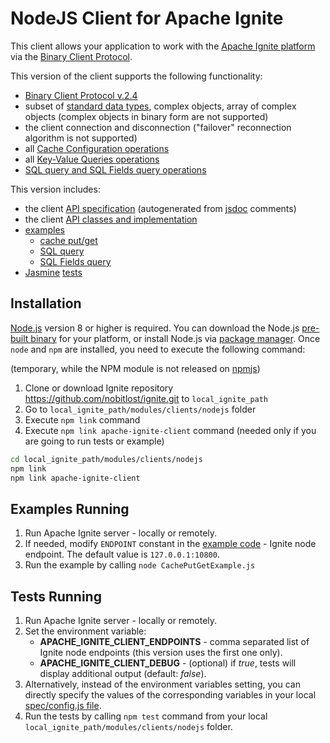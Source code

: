 # NodeJS Client for Apache Ignite #

This client allows your application to work with the [Apache Ignite platform](https://ignite.apache.org/) via the [Binary Client Protocol](https://apacheignite.readme.io/docs/binary-client-protocol).

This version of the client supports the following functionality:

- [Binary Client Protocol v.2.4](https://apacheignite.readme.io/v2.4/docs/binary-client-protocol)
- subset of [standard data types](https://apacheignite.readme.io/v2.4/docs/binary-client-protocol#section-data-objects), complex objects, array of complex objects (complex objects in binary form are not supported)
- the client connection and disconnection ("failover" reconnection algorithm is not supported)
- all [Cache Configuration operations](https://apacheignite.readme.io/v2.4/docs/binary-client-protocol-cache-configuration-operations)
- all [Key-Value Queries operations](https://apacheignite.readme.io/v2.4/docs/binary-client-protocol-key-value-operations)
- [SQL query and SQL Fields query operations](https://apacheignite.readme.io/v2.4/docs/binary-client-protocol-sql-operations)

This version includes:
- the client [API specification](./api_spec) (autogenerated from [jsdoc](http://usejsdoc.org/) comments)
- the client [API classes and implementation](./lib)
- [examples](./examples)
  - [cache put/get](./examples/CachePutGetExample.js)
  - [SQL query](./examples/SqlQueryExample.js)
  - [SQL Fields query](./examples/SqlFieldsQueryExample.js)
- [Jasmine](https://www.npmjs.com/package/jasmine) [tests](./spec)

## Installation ##

[Node.js](https://nodejs.org/en/) version 8 or higher is required. You can download the Node.js [pre-built binary](https://nodejs.org/en/download/) for your platform, or install Node.js via [package manager](https://nodejs.org/en/download/package-manager). Once `node` and `npm` are installed, you need to execute the following command:

(temporary, while the NPM module is not released on [npmjs](https://www.npmjs.com))

1. Clone or download Ignite repository https://github.com/nobitlost/ignite.git to `local_ignite_path`
2. Go to `local_ignite_path/modules/clients/nodejs` folder
3. Execute `npm link` command
4. Execute `npm link apache-ignite-client` command (needed only if you are going to run tests or example)

```bash
cd local_ignite_path/modules/clients/nodejs
npm link
npm link apache-ignite-client
```

## Examples Running ##

1. Run Apache Ignite server - locally or remotely.
2. If needed, modify `ENDPOINT` constant in the [example code](./examples/CachePutGetExample.js) - Ignite node endpoint. The default value is `127.0.0.1:10800`.
3. Run the example by calling `node CachePutGetExample.js`

## Tests Running ##

1. Run Apache Ignite server - locally or remotely.
2. Set the environment variable:
    - **APACHE_IGNITE_CLIENT_ENDPOINTS** - comma separated list of Ignite node endpoints (this version uses the first one only).
    - **APACHE_IGNITE_CLIENT_DEBUG** - (optional) if *true*, tests will display additional output (default: *false*).
3. Alternatively, instead of the environment variables setting, you can directly specify the values of the corresponding variables in your local [spec/config.js file](./spec/config.js).
4. Run the tests by calling `npm test` command from your local `local_ignite_path/modules/clients/nodejs` folder.
